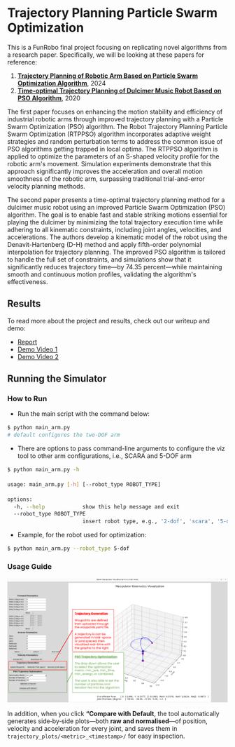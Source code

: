 # Trajectory Planning Particle Swarm Optimization

This is a FunRobo final project focusing on replicating novel algorithms from a research paper. Specifically, we will be looking at these papers for reference:

1. [**Trajectory Planning of Robotic Arm Based on Particle Swarm Optimization Algorithm**](https://www.mdpi.com/2076-3417/14/18/8234), 2024  
2. [**Time-optimal Trajectory Planning of Dulcimer Music Robot Based on PSO Algorithm**](https://ieeexplore.ieee.org/document/9164017), 2020

The first paper focuses on enhancing the motion stability and efficiency of industrial robotic arms through improved trajectory planning with a Particle Swarm Optimization (PSO) algorithm. The Robot Trajectory Planning Particle Swarm Optimization (RTPPSO) algorithm incorporates adaptive weight strategies and random perturbation terms to address the common issue of PSO algorithms getting trapped in local optima. The RTPPSO algorithm is applied to optimize the parameters of an S-shaped velocity profile for the robotic arm's movement. Simulation experiments demonstrate that this approach significantly improves the acceleration and overall motion smoothness of the robotic arm, surpassing traditional trial-and-error velocity planning methods.


The second paper presents a time-optimal trajectory planning method for a dulcimer music robot using an improved Particle Swarm Optimization (PSO) algorithm. The goal is to enable fast and stable striking motions essential for playing the dulcimer by minimizing the total trajectory execution time while adhering to all kinematic constraints, including joint angles, velocities, and accelerations. The authors develop a kinematic model of the robot using the Denavit-Hartenberg (D-H) method and apply fifth-order polynomial interpolation for trajectory planning. The improved PSO algorithm is tailored to handle the full set of constraints, and simulations show that it significantly reduces trajectory time—by 74.35 percent—while maintaining smooth and continuous motion profiles, validating the algorithm's effectiveness.

## Results
To read more about the project and results, check out our writeup and demo: 
- [Report](PSO_Trajectory_Optimization.pdf)
- [Demo Video 1](https://drive.google.com/file/d/1YdwvggKLrmf1WGced5zTqtRC5swXWiTm/view?resourcekey)
- [Demo Video 2 ](https://www.youtube.com/watch?v=XTrC-QfKDEs)

## Running the Simulator
### How to Run

- Run the main script with the command below:
``` bash
$ python main_arm.py 
# default configures the two-DOF arm
```

- There are options to pass command-line arguments to configure the viz tool to other arm configurations, i.e., SCARA and 5-DOF arm

``` bash
$ python main_arm.py -h

usage: main_arm.py [-h] [--robot_type ROBOT_TYPE] 

options:
  -h, --help            show this help message and exit
  --robot_type ROBOT_TYPE
                        insert robot type, e.g., '2-dof', 'scara', '5-dof'
```
- Example, for the robot used for optimization:
```bash
$ python main_arm.py --robot_type 5-dof
```

### Usage Guide
<img src = "media/arm-kinematics-viz-tool.png">

In addition, when you click **“Compare with Default**, the tool automatically generates side‑by‑side plots—both **raw and normalised**—of position, velocity and acceleration for every joint, and saves them in `trajectory_plots/<metric>_<timestamp>/` for easy inspection.
